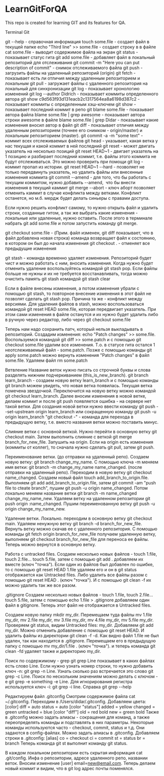 # LearnGitForQA
This repo is created for learning GIT and its features for QA.

Terminal Git

git --help - справочная информация
touch some.file - создает файл в текущей папке
echo "Third line" >> some.file - создает строку в в файле
cat some.file - выводит содержимое файла на экран
git status - показывает статус гита
git add some.file - добавляет файл в локальный репозиторий для отслеживания
git commit -m "Here you can put description of commit" -  снимок отслеживаемого файла
git push - загрузить файлы на удаленный репозиторий (origin)
git fetch - показывает есть ли отличия между удаленным репозиторием и локальным
git pull -  загружает файлы с удаленного репозитория на локальный для синхронизации 
git log - показывает хронологию изменений
git log --author Didrich - показывает коммиты определенного автора
git show c9d563f93d131eacb2c1317564ea8a6198d387c2 - показывает коммиты с определенным хэш-ключем
git show - показывает последний коммит в репо
git blame some.file - показывает автора файла
blame some.file | grep awesome - показывает автора строки awesome в файле
blame some.file | grep Didar - показывает какие изменения вносил автор в файл
git diff - показывает отличия между удаленным репозиторием (точнее его снимком - origin/master) и локальным репозиторием (master).
git commit -a -m "some text" - коммит всех отслеживаемых файлов
git head - указывает, какая ветка у нас текущая и какой коммит в ней последний
git reset - может двигать указатель на несколько позиций
git reset HEAD~1 - двигает указатель на 1 позицию и разбирает последний коммит, т.е. файлы этого коммита не будут отслеживаться. Это можно проверить при помощи git log - коммит пропал из истории.
git reset HEAD~1 --hard - позволяет не только передвинуть указатель, но удалить файлы или внесенные изменения коммита
git commit --amend - для того, что бы работать с текущим коммитом, нужно добавить --amend,  что бы внести изменения в текущий каммит
git merge --abort - ключ аборт позволяет отменить каммит в случае конфликта между ветками. Конфликт останется, но м.б. мердж будет делать синьеры с правами доступа.

Если нужно решить конфликт самому, то нужно открыть файл и удалить строки, созданные гитом, а так же выбрать какие изменения - локальные или удаленные, нужно оставить. После этого в терминале набрать git add some.file и потом запустить команду git merge.

git checkout some.file - (Прим. файл изменен, git diff показывает, что в файл добавлена новая строка) команда возвращает файл к состоянию, в котором он был до начала изменения
git checkout . - отменяет все предыдущие изменения

git stash - команда временно удаляет изменения. Репозиторий будет чист и можно работать с ним, вносить изменения. Когда нужно будет отменить удаление воспользуйтесь командой git stash pop. Если файлы больше не нужны и их не требуется восстанавливать, тогда можно очистить память git stash командой git stash clear

Если в файле внесены изменения, а потом изменения убрали с помощью git stash, то повторное внесение изменения в этот файл не позволят сделать git stash pop. Причина та же - конфликт между версиями. Для удаления файлов в stash, можно воспользоваться командой git reset HEAD some.file, которая передвигает указатель. При этом сами изменения в файле останутся и их нужно будет удалить либо в ручную через редактор, либо через git checkout some.file

Теперь нам надо сохранить патч, который нельзя выкладывать в репозиторий. Создадим изменения: echo "Patch changes" >> some.file. Воспользуемся командой git diff >> some.patch и с помощью git checkout some.file удалим все изменения. Т.о. в статусе гита остался 1 неотслеживаемый файл - some.patch. Позже с помощью команды git apply some.patch можно вернуть изменения "Patch changes" в файл some.file. Удаляем файл rm some.patch

Ветвление
Название веток нужно писать со строчной буквы и слова разделять нижним подчеркиванием (this_is_new_branch).
git branch learn_branch - создаем новую ветку learn_branch и с помощью команды git branch можем увидеть, что новая ветка появилась. Текущая ветка помечена звездочкой. Переключится на новую ветку можно командой git checkout learn_branch. Далее вносим изменения в новой ветке, делаем коммит и после git push появляется ошибка - на сервере нет такой ветки. Для создания новой ветки нужно ввести команду git push --set-upstream origin learn_branch или сокращенную команду git push -u origin learn_branch
"git checkout -" - команда для перехода в предыдущую ветку, т.е. вместо названия ветки можно поставить минус.

Слияние ветки с основной веткой. Нужно перейти в основную ветку git checkout main. Затем выполнить слияние с веткой git merge branch_for_new_file. Запушить на origin. Если на origin есть изменения (коммиты от коллег), то сначала нужно сделать git pull, затем git push.

Переименование ветки. 
(до отправки на удаленный репо). Создаем новую ветку: git branch change_my_name. С помощью ключа -m меняем имя ветки: git branch -m change_my_name name_changed.
(после отправки на удаленный репо). Переходим в новую ветку git checkout name_changed. Создаем новый файл touch add_branch_to_origin.file. Выполняем git add add_branch_to_origin.file, затем git commit -am "push file to cteate branch", пушим git push -u origin name_changed. Потом локально меняем название ветки git branch -m name_changed change_my_name_new. Удаляем ветку на удаленном репозитории git push origin :name_changed. Пушим переименованную ветку git push -u origin change_my_name_new.

Удаление ветки.
Локально. переходим в основную ветку git checkout main. Удаляем ненужную ветку git branch -d branch_for_new_file. 
Вернуть ветку можно скачав ее с удаленного репозитория. С помощью команды git fetch origin branch_for_new_file получаем удаленную ветку, выполняем git checkout branch_for_new_file для переноса ее файлы. Теперь можно вернутся в основную ветку.

Работа с untracked files.
Создаем несколько новых файлов - touch 1.file, touch 2.file... touch 5.file, затем с помощью git add . добавляем их вместе (ключ "точка"). Если один из файлов был добавлен по ошибке, то с помощью git reset HEAD 1.file удаляем его и он в git status отображается как Untracked files. Либо удалить все файлы разом с помощью git reset HEAD . (ключ "точка"). И с помощью git clean -f их можно удалить так же все разом.

.gitignore
Создаем несколько новых файлов - touch 1.file, touch 2.file... touch 5.file, затем с помощью echo 1.file > .gitignore добавляем один файл в gitignore. Теперь этот файл не отображается в Untracked files.

Создаем новую папку mkdir my_dir. Перемещаем туда файлы mv 1.file my_dir, mv 2.file my_dir, mv 3.file my_dir, mv 4.file my_dir, mv 5.file my_dir. Проверяем git status, видим Untracked files: my_dir. Добавляем git add my_dir. Можно отменить добавление  с помощью git reset HEAD. И удалить файлы из директории git clean -f -d. Как видно файл 1.file не был удален, так как находится в .gitignore. Перемещаем его в предыдущую папку с помощью mv my_dir/1.file . (ключ "точка"). и теперь команда git clean -fd удаляет также и директорию my_dir.

Поиск по содержимому - grep
git grep Line показывает в каких файлах есть слово Line. Если нужно узнать номер строки, то нужно добавить ключ -n: git grep -n Line. Узнать сколько раз встречается это слово git grep -c Line. Поиск по нескольким значениям можно делать с ключом -e git grep -e something -e Line. Для игнорирования регистра используется ключ -i: git grep -i line. Справка git grep --help

Редактируем файл .gitconfig
Смотрим содержимое файла cat ~/.gitconfig. Переходим в /Users/didar/.gitconfig. Добавляем цвета:
[color]
	diff = auto
	status = auto
[color "status"]
	added = yellow
	changed = green
	untracked = blue
[color "diff"]
	old = red bold
	new = green bold
Также в .gitconfig можно задать алиасы - сокращения для команд, а также переопределять команды и подставлять в них параметры. Некоторые команды используются часто - checkout, commit, status и т.д. Они задаются в config-файлах. Можно задать алиасы в .gitconfig. Добавляем строки в .gitconfig: 
[alias] 
	co = checkout
	ci = commit
	st = status
	br = branch
Теперь команда git st выполнит команду git status.

В каждом локальном репозитории есть скрытая информация cat .git/config. Инфа о репозитории, адресе удаленного репо, названии веток. Вносим изменение [user] email=new@email.com. Теперь делаем новый коммит и видим, что в git log адрес почты поменялся.



